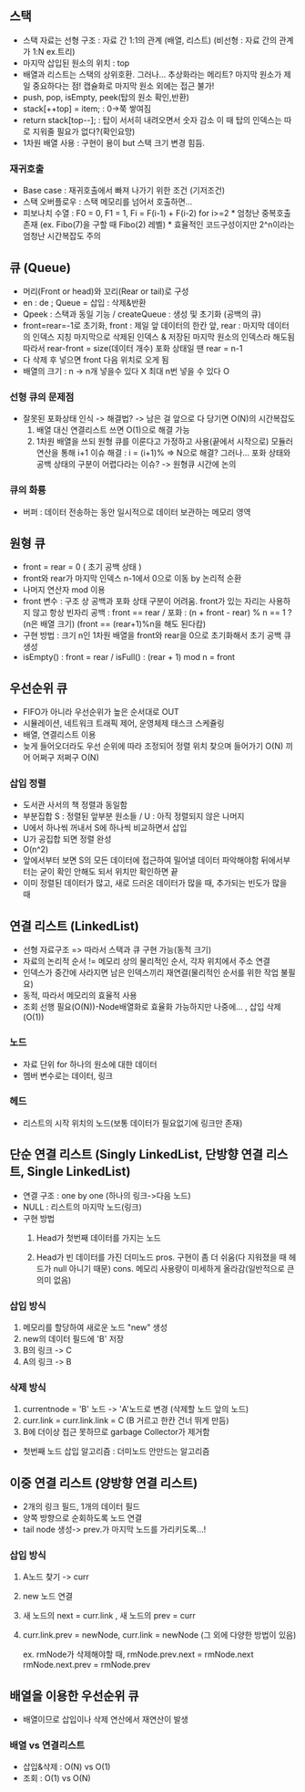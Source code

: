 ## 스택
 - 스택 자료는 선형 구조 : 자료 간 1:1의 관계 (배열, 리스트)
                (비선형 : 자료 간의 관계가 1:N ex.트리)
 - 마지막 삽입된 원소의 위치 : top
 - 배열과 리스트는 스택의 상위호환. 그러나... 추상화라는 메리트?
    마지막 원소가 제일 중요하다는 점! 캡슐화로 마지막 원소 외에는 접근 불가!
 - push, pop, isEmpty, peek(탑의 원소 확인,반환)
 - stack[++top] = item; : 0->쭉 쌓여짐
 - return stack[top--]; : 탑이 서서히 내려오면서 숫자 감소
                        이 때 탑의 인덱스는 따로 지워줄 필요가 없다?(확인요망)
 - 1차원 배열 사용 : 구현이 용이  but 스택 크기 변경 힘듬.

### 재귀호출
 - Base case : 재귀호출에서 빠져 나가기 위한 조건 (기저조건) 
 - 스택 오버플로우 : 스택 메모리를 넘어서 호출하면...
 - 피보나치 수열 : F0 = 0, F1 = 1, Fi = F(i-1) + F(i-2) for i>=2
        * 엄청난 중복호출 존재 (ex. Fibo(7)을 구할 때 Fibo(2) 레벨)
        * 효율적인 코드구성이지만 2^n이라는 엄청난 시간복잡도 주의

## 큐 (Queue)
 - 머리(Front or head)와 꼬리(Rear or tail)로 구성
 - en : de ; Queue = 삽입 : 삭제&반환
 - Qpeek : 스택과 동일 기능  /  createQueue : 생성 및 초기화 (공백의 큐)
 - front=rear=-1로 초기화, front : 제일 앞 데이터의 한칸 앞, rear : 마지막 데이터의 인덱스 지칭
                        마지막으로 삭제된 인덱스 & 저장된 마지막 원소의 인덱스라 해도됨
    따라서 rear-front = size(데이터 개수)
    포화 상태일 땐 rear = n-1
 - 다 삭제 후 넣으면 front 다음 위치로 오게 됨
 - 배열의 크기 : n -> n개 넣을수 있다 X 최대 n번 넣을 수 있다 O

### 선형 큐의 문제점
 - 잘못된 포화상태 인식 -> 해결법? -> 남은 걸 앞으로 다 당기면 O(N)의 시간복잡도
   1. 배열 대신 연결리스트 쓰면 O(1)으로 해결 가능
   2. 1차원 배열을 쓰되 원형 큐를 이룬다고 가정하고 사용(끝에서 시작으로)
        모듈러 연산을 통해 i+1 이슈 해결 : i = (i+1)% => N으로 해결?
        그러나... 포화 상태와 공백 상태의 구분이 어렵다라는 이슈? -> 원형큐 시간에 논의

### 큐의 화룡
 - 버퍼 : 데이터 전송하는 동안 일시적으로 데이터 보관하는 메모리 영역

## 원형 큐
 - front = rear = 0 ( 초기 공백 상태 )
 - front와 rear가 마지막 인덱스 n-1에서 0으로 이동 by 논리적 순환
 - 나머지 연산자 mod 이용
 - front 변수 : 구조 상 공백과 포화 상태 구분이 어려움.
                front가 있는 자리는 사용하지 않고 항상 빈자리
                공백 : front == rear  /  포화 : (n + front - rear) % n == 1 ? (n은 배열 크기)
                            (front == (rear+1)%n을 해도 된다캄)
 - 구현 방법 : 크기 n인 1차원 배열을 front와 rear을 0으로 초기화해서 초기 공백 큐 생성
 - isEmpty() : front = rear  /  isFull() : (rear + 1) mod n = front

## 우선순위 큐
 - FIFO가 아니라 우선순위가 높은 순서대로 OUT
 - 시뮬레이션, 네트워크 트래픽 제어, 운영체제 태스크 스케쥴링
 - 배열, 연결리스트 이용
 - 늦게 들어오더라도 우선 순위에 따라 조정되어 정렬
    위치 찾으며 들어가기 O(N) 끼어 어쩌구 저쩌구 O(N)

### 삽입 정렬
 - 도서관 사서의 책 정렬과 동일함
 - 부분집합 S : 정렬된 앞부분 원소들  /  U : 아직 정렬되지 않은 나머지
 - U에서 하나씪 꺼내서 S에 하나씩 비교하면서 삽입
 - U가 공집합 되면 정렬 완성
 - O(n^2)
 - 앞에서부터 보면 S의 모든 데이터에 접근하여 밀어낼 데이터 파악해야함
    뒤에서부터는 굳이 확인 안해도 되서 위치만 확인하면 끝
 - 이미 정렬된 데이터가 많고, 새로 드러온 데이터가 많을 때, 추가되는 빈도가 많을 때

 ## 연결 리스트 (LinkedList)
 - 선형 자료구조 => 따라서 스택과 큐 구현 가능(동적 크기)
 - 자료의 논리적 순서 != 메모리 상의 물리적인 순서, 각자 위치에서 주소 연결
 - 인덱스가 중간에 사라지면 남은 인덱스끼리 재연결(물리적인 순서를 위한 작업 불필요)
 - 동적, 따라서 메모리의 효율적 사용
 - 조회 선행 필요(O(N))-Node배열화로 효율화 가능하지만 나중에... , 삽입 삭제(O(1))

### 노드
 - 자료 단위 for 하나의 원소에 대한 데이터
 - 멤버 변수로는 데이터, 링크

### 헤드
 - 리스트의 시작 위치의 노드(보통 데이터가 필요없기에 링크만 존재)

## 단순 연결 리스트 (Singly LinkedList, 단방향 연결 리스트, Single LinkedList)
 - 연결 구조 : one by one (하나의 링크->다음 노드)
 - NULL : 리스트의 마지막 노드(링크)
 - 구현 방법
    1. Head가 첫번째 데이터를 가지는 노드

    2. Head가 빈 데이터를 가진 더미노드 
        pros. 구현이 좀 더 쉬움(다 지워졌을 때 헤드가 null 아니기 때문)
        cons. 메모리 사용량이 미세하게 올라감(일반적으로 큰 의미 없음)

### 삽입 방식
 1. 메모리를 할당하여 새로운 노드 "new" 생성
 2. new의 데이터 필드에 'B' 저장
 3. B의 링크 -> C
 4. A의 링크 -> B

### 삭제 방식
 1. currentnode = 'B' 노드 -> 'A'노드로 변경 (삭제할 노드 앞의 노드)
 2. curr.link = curr.link.link = C (B 거르고 한칸 건너 뛰게 만듬)
 3. B에 더이상 접근 못하므로 garbage Collector가 제거함

 -  첫번째 노드 삽입 알고리즘 : 더미노드 안만드는 알고리즘

## 이중 연결 리스트 (양방향 연결 리스트)
 - 2개의 링크 필드, 1개의 데이터 필드
 - 양쪽 방향으로 순회하도록 노드 연결
 - tail node 생성-> prev.가 마지막 노드를 가리키도록...!

### 삽입 방식
 1. A노드 찾기 -> curr
 2. new 노드 연결
 3. 새 노드의 next = curr.link , 새 노드의 prev = curr
 4. curr.link.prev = newNode, curr.link = newNode (그 외에 다양한 방법이 있음)

    ex. rmNode가 삭제해야할 때,
        rmNode.prev.next = rmNode.next
        rmNode.next.prev = rmNode.prev

## 배열을 이용한 우선순위 큐
 - 배열이므로 삽입이나 삭제 연산에서 재연산이 발생


### 배열 vs 연결리스트
 * 삽입&삭제 : O(N) vs O(1)
 * 조회 : O(1) vs O(N)
